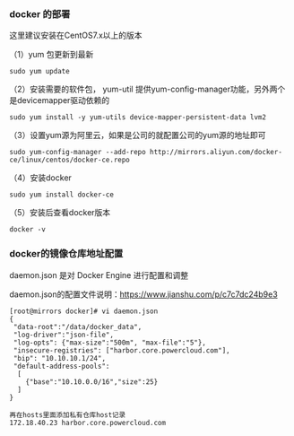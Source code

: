 ### docker 的部署 

这里建议安装在CentOS7.x以上的版本

（1）yum 包更新到最新

```
sudo yum update
```

（2）安装需要的软件包， yum-util 提供yum-config-manager功能，另外两个是devicemapper驱动依赖的

```
sudo yum install -y yum-utils device-mapper-persistent-data lvm2
```

（3）设置yum源为阿里云，如果是公司的就配置公司的yum源的地址即可

```
sudo yum-config-manager --add-repo http://mirrors.aliyun.com/docker-ce/linux/centos/docker-ce.repo
```

（4）安装docker

```
sudo yum install docker-ce
```

（5）安装后查看docker版本

```
docker -v
```



### docker的镜像仓库地址配置

daemon.json 是对 Docker Engine 进行配置和调整

daemon.json的配置文件说明：https://www.jianshu.com/p/c7c7dc24b9e3

```shell
[root@mirrors docker]# vi daemon.json
{
 "data-root":"/data/docker_data",
 "log-driver":"json-file",
 "log-opts": {"max-size":"500m", "max-file":"5"},
 "insecure-registries": ["harbor.core.powercloud.com"],
 "bip": "10.10.10.1/24",
 "default-address-pools":
  [
    {"base":"10.10.0.0/16","size":25}
  ]
}

再在hosts里面添加私有仓库host记录
172.18.40.23 harbor.core.powercloud.com
```

